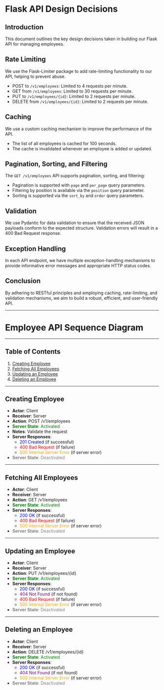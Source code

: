 # Flask API Design Decisions

## Introduction

This document outlines the key design decisions taken in building our Flask API for managing employees.

## Rate Limiting

We use the Flask-Limiter package to add rate-limiting functionality to our API, helping to prevent abuse.

- POST to `/v1/employees`: Limited to 4 requests per minute.
- GET from `/v1/employees`: Limited to 30 requests per minute.
- PUT to `/v1/employees/{id}`: Limited to 2 requests per minute.
- DELETE from `/v1/employees/{id}`: Limited to 2 requests per minute.

## Caching

We use a custom caching mechanism to improve the performance of the API.

- The list of all employees is cached for 100 seconds.
- The cache is invalidated whenever an employee is added or updated.

## Pagination, Sorting, and Filtering

The `GET /v1/employees` API supports pagination, sorting, and filtering:

- Pagination is supported with `page` and `per_page` query parameters.
- Filtering by position is available via the `position` query parameter.
- Sorting is supported via the `sort_by` and `order` query parameters.

## Validation

We use Pydantic for data validation to ensure that the received JSON payloads conform to the expected structure. Validation errors will result in a 400 Bad Request response.

## Exception Handling

In each API endpoint, we have multiple exception-handling mechanisms to provide informative error messages and appropriate HTTP status codes.

## Conclusion

By adhering to RESTful principles and employing caching, rate-limiting, and validation mechanisms, we aim to build a robust, efficient, and user-friendly API.


---

# Employee API Sequence Diagram

---

## Table of Contents

1. [Creating Employee](#creating-employee)
2. [Fetching All Employees](#fetching-all-employees)
3. [Updating an Employee](#updating-an-employee)
4. [Deleting an Employee](#deleting-an-employee)

---

## Creating Employee

- **Actor**: Client
- **Receiver**: Server
- **Action**: POST /v1/employees
- <span style="color:green">**Server State**: Activated</span>
- **Notes**: Validate the request
- **Server Responses**:
  - <span style="color:blue">201 Created</span> (if successful)
  - <span style="color:red">400 Bad Request</span> (if failure)
  - <span style="color:orange">500 Internal Server Error</span> (if server error)
- <span style="color:gray">**Server State**: Deactivated</span>

---

## Fetching All Employees

- **Actor**: Client
- **Receiver**: Server
- **Action**: GET /v1/employees
- <span style="color:green">**Server State**: Activated</span>
- **Server Responses**:
  - <span style="color:blue">200 OK</span> (if successful)
  - <span style="color:red">400 Bad Request</span> (if failure)
  - <span style="color:orange">500 Internal Server Error</span> (if server error)
- <span style="color:gray">**Server State**: Deactivated</span>

---

## Updating an Employee

- **Actor**: Client
- **Receiver**: Server
- **Action**: PUT /v1/employees/{id}
- <span style="color:green">**Server State**: Activated</span>
- **Server Responses**:
  - <span style="color:blue">200 OK</span> (if successful)
  - <span style="color:purple">404 Not Found</span> (if not found)
  - <span style="color:red">400 Bad Request</span> (if failure)
  - <span style="color:orange">500 Internal Server Error</span> (if server error)
- <span style="color:gray">**Server State**: Deactivated</span>

---

## Deleting an Employee

- **Actor**: Client
- **Receiver**: Server
- **Action**: DELETE /v1/employees/{id}
- <span style="color:green">**Server State**: Activated</span>
- **Server Responses**:
  - <span style="color:blue">200 OK</span> (if successful)
  - <span style="color:purple">404 Not Found</span> (if not found)
  - <span style="color:orange">500 Internal Server Error</span> (if server error)
- <span style="color:gray">**Server State**: Deactivated</span>

